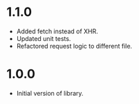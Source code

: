 # 1.1.0

- Added fetch instead of XHR.
- Updated unit tests.
- Refactored request logic to different file.

# 1.0.0

- Initial version of library.

